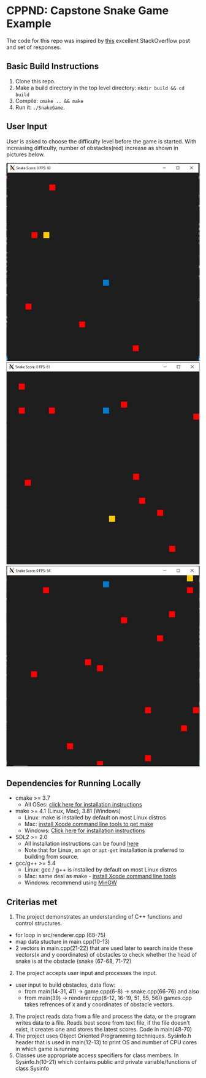 # CPPND: Capstone Snake Game Example

The code for this repo was inspired by [this](https://codereview.stackexchange.com/questions/212296/snake-game-in-c-with-sdl) excellent StackOverflow post and set of responses.

## Basic Build Instructions

1. Clone this repo.
2. Make a build directory in the top level directory: `mkdir build && cd build`
3. Compile: `cmake .. && make`
4. Run it: `./SnakeGame`.

## User Input
User is asked to choose the difficulty level before the game is started. 
With increasing difficulty, number of obstacles(red) increase as shown in pictures below.

<img src="snake_difficulty_easy.JPG"/>

<img src="snake_difficulty_medium.JPG"/>

<img src="snake_difficulty_hard.JPG"/>

## Dependencies for Running Locally
* cmake >= 3.7
  * All OSes: [click here for installation instructions](https://cmake.org/install/)
* make >= 4.1 (Linux, Mac), 3.81 (Windows)
  * Linux: make is installed by default on most Linux distros
  * Mac: [install Xcode command line tools to get make](https://developer.apple.com/xcode/features/)
  * Windows: [Click here for installation instructions](http://gnuwin32.sourceforge.net/packages/make.htm)
* SDL2 >= 2.0
  * All installation instructions can be found [here](https://wiki.libsdl.org/Installation)
  * Note that for Linux, an `apt` or `apt-get` installation is preferred to building from source.
* gcc/g++ >= 5.4
  * Linux: gcc / g++ is installed by default on most Linux distros
  * Mac: same deal as make - [install Xcode command line tools](https://developer.apple.com/xcode/features/)
  * Windows: recommend using [MinGW](http://www.mingw.org/)

## Criterias met

1. The project demonstrates an understanding of C++ functions and control structures.
- for loop in src/renderer.cpp (68-75)
- map data stucture in main.cpp(10-13)
- 2 vectors in main.cpp(21-22) that are used later to search inside these vectors(x and y coordinates) of obstacles to check whether the head of snake is at the obstacle (snake (67-68, 71-72)
2. The project accepts user input and processes the input.
- user input to build obstacles, data flow: 
  - from main(14-31, 41) -> game.cpp(6-8) -> snake.cpp(66-76) and also 
  - from main(39) -> renderer.cpp(8-12, 16-19, 51, 55, 56))
games.cpp takes refrences of x and y coordinates of obstacle vectors.
3. The project reads data from a file and process the data, or the program writes data to a file.
Reads best score from text file, if the file doesn't exist, it creates one and stores the latest scores. Code in main(48-70)
4. The project uses Object Oriented Programming techniques.
Sysinfo.h header that is used in main(12-13) to print OS and number of CPU cores in which game is running
5. Classes use appropriate access specifiers for class members.
In Sysinfo.h(10-21) which contains public and private variable/functions of class Sysinfo
